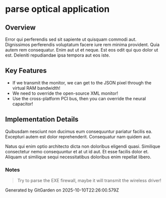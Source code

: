 # parse optical application

## Overview
Error qui perferendis sed sit sapiente ut quisquam commodi aut. Dignissimos perferendis voluptatum facere iure rem minima provident. Quia autem rem consequatur. Enim aut ut et neque. Est eos odit qui quo dolor ut est. Deleniti repudiandae ipsa tempora aut eos iste.

## Key Features
- If we transmit the monitor, we can get to the JSON pixel through the virtual RAM bandwidth!
- We need to override the open-source XML monitor!
- Use the cross-platform PCI bus, then you can override the neural capacitor!

## Implementation Details
Quibusdam nesciunt non ducimus eum consequuntur pariatur facilis ea. Excepturi autem est dolor reprehenderit. Consequatur nam quidem aut.
 Natus qui enim optio architecto dicta non doloribus eligendi quasi. Similique consectetur nemo consequuntur et at ut id aut. Et esse facilis dolor et. Aliquam ut similique sequi necessitatibus doloribus enim repellat libero.

### Notes
> Try to parse the EXE firewall, maybe it will transmit the wireless driver!

Generated by GitGarden on 2025-10-10T22:26:00.579Z